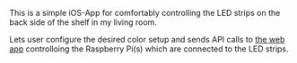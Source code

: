 This is a simple iOS-App for comfortably controlling the LED strips on the back side of the shelf in my living room.

Lets user configure the desired color setup and sends API calls to [the web app](https://github.com/gsx95/lighting-web) controlloing the Raspberry Pi(s) which are connected to the LED strips.
